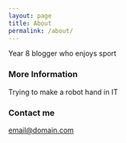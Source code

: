```yaml
---
layout: page
title: About
permalink: /about/
---
```


Year 8 blogger who enjoys sport

### More Information

Trying to make a robot hand in IT

### Contact me

[email@domain.com](mailto:email@domain.com)
